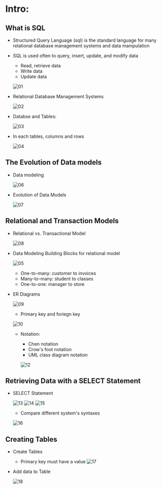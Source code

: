 # Intro:

## What is SQL
- Structured Query Language (sql) is the standard language for many relational database management systems and data manipulation

- SQL is used often to query, insert, update, and modify data
    - Read, retrieve data
    - Write data 
    - Update data
    
    ![01](https://raw.githubusercontent.com/suereey/Coursera_SQL_LeiLearning/main/screenshot/01_SQL.png)
- Relational Database Management Systems
    
    ![02](https://raw.githubusercontent.com/suereey/Coursera_SQL_LeiLearning/main/screenshot/02_.png)

- Databse and Tables:
    
    ![03](https://raw.githubusercontent.com/suereey/Coursera_SQL_LeiLearning/main/screenshot/03_DatabaseTables.png)

- In each tables, columns and rows
    
    ![04](https://raw.githubusercontent.com/suereey/Coursera_SQL_LeiLearning/main/screenshot/04_Intable.png)

## The Evolution of Data models
- Data modeling
    
    ![06](https://raw.githubusercontent.com/suereey/Coursera_SQL_LeiLearning/main/screenshot/06_DataModeling.png)

- Evolution of Data Models
    
    ![07](https://raw.githubusercontent.com/suereey/Coursera_SQL_LeiLearning/main/screenshot/07_EvolutionofDatamodel.png)

## Relational and Transaction Models
- Relational vs. Transactional Model
    
    ![08](https://raw.githubusercontent.com/suereey/Coursera_SQL_LeiLearning/main/screenshot/08_RelationalTransactional.png)

- Data Modeling Building Blocks for relational model
    
    ![05](https://raw.githubusercontent.com/suereey/Coursera_SQL_LeiLearning/main/screenshot/05_DatamodelingBuildingBlocks.png)

    - One-to-many: customer to invoices
    - Many-to-many: student to classes
    - One-to-one: manager to store

- ER Diagrams
   
    ![09](https://raw.githubusercontent.com/suereey/Coursera_SQL_LeiLearning/main/screenshot/09_ER.png)
    - Primary key and foriegn key
    
    ![10](https://raw.githubusercontent.com/suereey/Coursera_SQL_LeiLearning/main/screenshot/10_KEYS.png)

    - Notation:
        - Chen notation
        - Crow's foot notation
        - UML class diagram notation

        ![12](https://raw.githubusercontent.com/suereey/Coursera_SQL_LeiLearning/main/screenshot/12_notation.png)

## Retrieving Data with a SELECT Statement
- SELECT Statement

    ![13](https://raw.githubusercontent.com/suereey/Coursera_SQL_LeiLearning/main/screenshot/13_Select.png)
    ![14](https://raw.githubusercontent.com/suereey/Coursera_SQL_LeiLearning/main/screenshot/14_Select.png)
    ![15](https://raw.githubusercontent.com/suereey/Coursera_SQL_LeiLearning/main/screenshot/15_Select.png)

    - Compare different system's syntaxes

    ![16]()

## Creating Tables
- Create Tables
    - Primary key must have a value
    ![17]()

- Add data to Table

    ![18]()